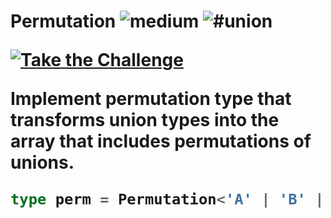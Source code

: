 <!--info-header-start--><h1>Permutation <img src="https://img.shields.io/badge/-medium-d9901a" alt="medium"/> <img src="https://img.shields.io/badge/-%23union-999" alt="#union"/><p><a href="https://tsch.js.org/296/play" target="_blank"><img src="https://img.shields.io/badge/-Take%20the%20Challenge-3178c6?logo=typescript&logoColor=white" alt="Take the Challenge"/></a>

Implement permutation type that transforms union types into the array that includes permutations of unions.

```typescript
type perm = Permutation<'A' | 'B' | 'C'> // ['A', 'B', 'C'] | ['A', 'C', 'B'] | ['B', 'A', 'C'] | ['B', 'C', 'A'] | ['C', 'A', 'B'] | ['C', 'B', 'A']
```
